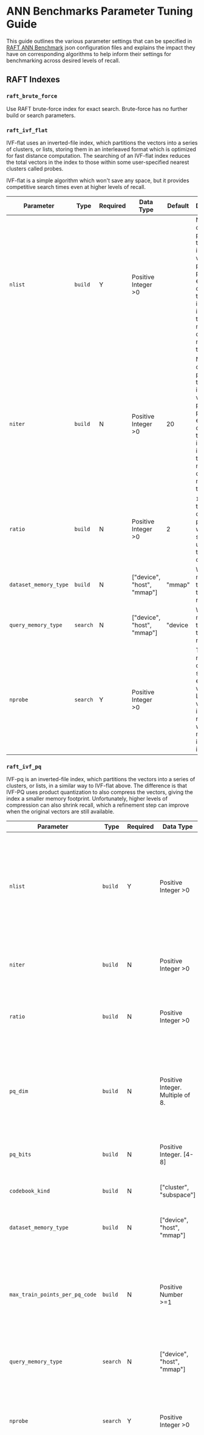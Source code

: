 # ANN Benchmarks Parameter Tuning Guide

This guide outlines the various parameter settings that can be specified in [RAFT ANN Benchmark](raft_ann_benchmarks.md) json configuration files and explains the impact they have on corresponding algorithms to help inform their settings for benchmarking across desired levels of recall.


## RAFT Indexes

### `raft_brute_force`

Use RAFT brute-force index for exact search. Brute-force has no further build or search parameters.

### `raft_ivf_flat`

IVF-flat uses an inverted-file index, which partitions the vectors into a series of clusters, or lists, storing them in an interleaved format which is optimized for fast distance computation. The searching of an IVF-flat index reduces the total vectors in the index to those within some user-specified nearest clusters called probes.

IVF-flat is a simple algorithm which won't save any space, but it provides competitive search times even at higher levels of recall.

| Parameter            | Type             | Required | Data Type                  | Default  | Description                                                                                                                                                                       |
|----------------------|------------------|----------|----------------------------|----------|-----------------------------------------------------------------------------------------------------------------------------------------------------------------------------------|
| `nlist`              | `build`    | Y        | Positive Integer >0        |          | Number of clusters to partition the vectors into. Larger values will put less points into each cluster but this will impact index build time as more clusters need to be trained. |
| `niter`              | `build`    | N        | Positive Integer >0        | 20       | Number of clusters to partition the vectors into. Larger values will put less points into each cluster but this will impact index build time as more clusters need to be trained. |
| `ratio`              | `build`    | N        | Positive Integer >0        | 2        | `1/ratio` is the number of training points which should be used to train the clusters.                                                                                            |
| `dataset_memory_type` | `build` | N | ["device", "host", "mmap"] | "mmap" | What memory type should the dataset reside?                                                                                                                                       |
| `query_memory_type`  | `search` | N | ["device", "host", "mmap"] | "device | What memory type should the queries reside? |
| `nprobe`             | `search`  | Y        | Positive Integer >0        |          | The closest number of clusters to search for each query vector. Larger values will improve recall but will search more points in the index.                                       |


### `raft_ivf_pq`

IVF-pq is an inverted-file index, which partitions the vectors into a series of clusters, or lists, in a similar way to IVF-flat above. The difference is that IVF-PQ uses product quantization to also compress the vectors, giving the index a smaller memory footprint. Unfortunately, higher levels of compression can also shrink recall, which a refinement step can improve when the original vectors are still available.

| Parameter              | Type           | Required | Data Type                        | Default | Description                                                                                                                                                                     |
|------------------------|----------------|---|----------------------------------|---------|---------------------------------------------------------------------------------------------------------------------------------------------------------------------------------|
| `nlist`                | `build`  | Y | Positive Integer >0              |         | Number of clusters to partition the vectors into. Larger values will put less points into each cluster but this will impact index build time as more clusters need to be trained. |
| `niter`                | `build`  | N | Positive Integer >0              | 20      | Number of k-means iterations to use when training the clusters.                                                                                                                 |
| `ratio`                | `build`  | N | Positive Integer >0              | 2       | `1/ratio` is the number of training points which should be used to train the clusters.                                                                                            |
| `pq_dim`               | `build`  | N | Positive Integer. Multiple of 8. | 0       | Dimensionality of the vector after product quantization. When 0, a heuristic is used to select this value. `pq_dim` * `pq_bits` must be a multiple of 8.                        |
| `pq_bits`              | `build`  | N | Positive Integer. [4-8]          | 8       | Bit length of the vector element after quantization.                                                                                                                            |
| `codebook_kind`        | `build`  | N | ["cluster", "subspace"]          | "subspace" | Type of codebook. See the [API docs](https://docs.rapids.ai/api/raft/nightly/cpp_api/neighbors_ivf_pq/#_CPPv412codebook_gen) for more detail                                 |
| `dataset_memory_type`  | `build` | N | ["device", "host", "mmap"]       | "host" | What memory type should the dataset reside?                                                                                                                                       |
| `max_train_points_per_pq_code`         | `build` | N | Positive Number >=1              | 256       | Max number of data points per PQ code used for PQ code book creation. Depending on input dataset size, the data points could be less than what user specifies.         |
| `query_memory_type`    | `search` | N | ["device", "host", "mmap"]       | "device | What memory type should the queries reside? |
| `nprobe`               | `search` | Y | Positive Integer >0              |         | The closest number of clusters to search for each query vector. Larger values will improve recall but will search more points in the index.                                     |
| `internalDistanceDtype` | `search` | N | [`float`, `half`]                | `half`  | The precision to use for the distance computations. Lower precision can increase performance at the cost of accuracy.                                                           |
| `smemLutDtype`         | `search` | N | [`float`, `half`, `fp8`]         | `half`  | The precision to use for the lookup table in shared memory. Lower precision can increase performance at the cost of accuracy.                                                   |
| `refine_ratio`         | `search` | N| Positive Number >=1              | 1       | `refine_ratio * k` nearest neighbors are queried from the index initially and an additional refinement step improves recall by selecting only the best `k` neighbors.           |


### `raft_cagra`
<a id='raft-cagra'></a>CAGRA uses a graph-based index, which creates an intermediate, approximate kNN graph using IVF-PQ and then further refining and optimizing to create a final kNN graph. This kNN graph is used by CAGRA as an index for search.

| Parameter                   | Type           | Required | Data Type                  | Default | Description                                                                                                                                                                       |
|-----------------------------|----------------|----------|----------------------------|---------|-----------------------------------------------------------------------------------------------------------------------------------------------------------------------------------|
| `graph_degree`              | `build`  | N        | Positive Integer >0        | 64 | Degree of the final kNN graph index. |
| `intermediate_graph_degree` | `build`  | N        | Positive Integer >0        | 128 | Degree of the intermediate kNN graph. |
| `graph_build_algo`          | `build`  | N | ["IVF_PQ", "NN_DESCENT"]   | "IVF_PQ" | Algorithm to use for search |
| `dataset_memory_type`       | `build`  | N | ["device", "host", "mmap"] | "mmap" | What memory type should the dataset reside while constructing the index?                                                                                                                                       |
| `query_memory_type`         | `search` | N | ["device", "host", "mmap"] | "device | What memory type should the queries reside? |
| `itopk`                     | `search_wdith`  | N        | Positive Integer >0        | 64 | Number of intermediate search results retained during the search. Higher values improve search accuracy at the cost of speed. |
| `search_width`              | `search`  | N        | Positive Integer >0        | 1 | Number of graph nodes to select as the starting point for the search in each iteration. |
| `max_iterations`            | `search`  | N        | Integer >=0                | 0 | Upper limit of search iterations. Auto select when 0. |
| `algo`                      | `search`  | N        | string                     | "auto" | Algorithm to use for search. Possible values: {"auto", "single_cta", "multi_cta", "multi_kernel"} |
| `graph_memory_type`         | `search`  | N        | string                     | "device" | Memory type to store gaph. Must be one of {"device", "host_pinned", "host_huge_page"}. |
| `internal_dataset_memory_type` | `search`  | N        | string                     | "device" | Memory type to store dataset in the index. Must be one of {"device", "host_pinned", "host_huge_page"}. |

The `graph_memory_type` or `internal_dataset_memory_type` options can be useful for large datasets that do not fit the device memory. Setting `internal_dataset_memory_type` other than `device` has negative impact on search speed. Using `host_huge_page` option is only supported on systems with Heterogeneous Memory Management or on platforms that natively support GPU access to system allocated memory, for example Grace Hopper.

To fine tune CAGRA index building we can customize IVF-PQ index builder options using the following settings. These take effect only if `graph_build_algo == "IVF_PQ"`. It is recommended to experiment using a separate IVF-PQ index to find the config that gives the largest QPS for large batch. Recall does not need to be very high, since CAGRA further optimizes the kNN neighbor graph. Some of the default values are derived from the dataset size which is assumed to be [n_vecs, dim].

| Parameter              | Type           | Required | Data Type                        | Default | Description                                                                                                                                                                     |
|------------------------|----------------|---|----------------------------------|---------|---------------------------------------------------------------------------------------------------------------------------------------------------------------------------------|
| `ivf_pq_build_nlist`                | `build`  | N | Positive Integer >0              | n_vecs / 2500        | Number of clusters to partition the vectors into. Larger values will put less points into each cluster but this will impact index build time as more clusters need to be trained. |
| `ivf_pq_build_niter`                | `build`  | N | Positive Integer >0              | 25      | Number of k-means iterations to use when training the clusters.                                                                                                                 |
| `ivf_pq_build_ratio`                | `build`  | N | Positive Integer >0              | 10      | `1/ratio` is the number of training points which should be used to train the clusters.                                                                                            |
| `ivf_pq_build_pq_dim`               | `build`  | N | Positive Integer. Multiple of 8. | dim/2 rounded up to 8     | Dimensionality of the vector after product quantization. When 0, a heuristic is used to select this value. `pq_dim` * `pq_bits` must be a multiple of 8.                        |
| `ivf_pq_build_pq_bits`              | `build`  | N | Positive Integer. [4-8]          | 8       | Bit length of the vector element after quantization.                                                                                                                            |
| `ivf_pq_build_codebook_kind`        | `build`  | N | ["cluster", "subspace"]          | "subspace" | Type of codebook. See the [API docs](https://docs.rapids.ai/api/raft/nightly/cpp_api/neighbors_ivf_pq/#_CPPv412codebook_gen) for more detail                                 |
| `ivf_pq_search_nprobe`               | `build` | N | Positive Integer >0              | min(2*dim, nlist)        | The closest number of clusters to search for each query vector.                                    |
| `ivf_pq_search_internalDistanceDtype` | `build` | N | [`float`, `half`]                | `fp8`  | The precision to use for the distance computations. Lower precision can increase performance at the cost of accuracy.                                                           |
| `ivf_pq_search_smemLutDtype`         | `build` | N | [`float`, `half`, `fp8`]         | `half`  | The precision to use for the lookup table in shared memory. Lower precision can increase performance at the cost of accuracy.                                                   |
| `ivf_pq_search_refine_ratio`         | `build` | N| Positive Number >=1              | 2       | `refine_ratio * k` nearest neighbors are queried from the index initially and an additional refinement step improves recall by selecting only the best `k` neighbors.           |

Alternatively, if `graph_build_algo == "NN_DESCENT"`, then we can customize the following parameters

| Parameter                   | Type           | Required | Data Type                  | Default | Description                                                                                                                                                                       |
|-----------------------------|----------------|----------|----------------------------|---------|-----------------------------------------------------------------------------------------------------------------------------------------------------------------------------------|
| `nn_descent_niter`          | `build`  | N        | Positive Integer>0         | 20 | Number of NN Descent iterations. |
| `nn_descent_intermediate_graph_degree`          | `build`  | N        | Positive Integer>0         | `intermediate_graph_degree` * 1.5 | Intermadiate graph degree during NN descent iterations |
| `nn_descent_max_iterations`          | `build`  | N        | Positive Integer>0         | 20 | Alias for `nn_descent_niter` |
| `nn_descent_termination_threshold`          | `build`  | N        | Positive float>0         | 0.0001 | Termination threshold for NN descent. |

### `raft_cagra_hnswlib`
This is a benchmark that enables interoperability between `CAGRA` built `HNSW` search. It uses the `CAGRA` built graph as the base layer of an `hnswlib` index to search queries only within the base layer (this is enabled with a simple patch to `hnswlib`).

`build` : Same as `build` of [CAGRA](#raft-cagra)

`search` : Same as `search` of [hnswlib](#hnswlib)

## FAISS Indexes

### `faiss_gpu_flat`

Use FAISS flat index on the GPU, which performs an exact search using brute-force and doesn't have any further build or search parameters. 

### `faiss_gpu_ivf_flat`

IVF-flat uses an inverted-file index, which partitions the vectors into a series of clusters, or lists, storing them in an interleaved format which is optimized for fast distance computation. The searching of an IVF-flat index reduces the total vectors in the index to those within some user-specified nearest clusters called probes.

IVF-flat is a simple algorithm which won't save any space, but it provides competitive search times even at higher levels of recall.

| Parameter | Type           | Required | Data Type           | Default | Description                                                                                                                                                                       |
|-----------|----------------|----------|---------------------|---------|-----------------------------------------------------------------------------------------------------------------------------------------------------------------------------------|
| `nlists`  | `build`  | Y        | Positive Integer >0 |         | Number of clusters to partition the vectors into. Larger values will put less points into each cluster but this will impact index build time as more clusters need to be trained. |
| `ratio`   | `build`  | N        | Positive Integer >0 | 2       | `1/ratio` is the number of training points which should be used to train the clusters.                                                                                            |
| `nprobe`  | `search` | Y        | Positive Integer >0 | | The closest number of clusters to search for each query vector. Larger values will improve recall but will search more points in the index.                                       |

### `faiss_gpu_ivf_pq`

IVF-pq is an inverted-file index, which partitions the vectors into a series of clusters, or lists, in a similar way to IVF-flat above. The difference is that IVF-PQ uses product quantization to also compress the vectors, giving the index a smaller memory footprint. Unfortunately, higher levels of compression can also shrink recall, which a refinement step can improve when the original vectors are still available.

| Parameter        | Type           | Required | Data Type                        | Default | Description                                                                                                                                                                       |
|------------------|----------------|----------|----------------------------------|---------|-----------------------------------------------------------------------------------------------------------------------------------------------------------------------------------|
| `nlist`          | `build`  | Y        | Positive Integer >0              |         | Number of clusters to partition the vectors into. Larger values will put less points into each cluster but this will impact index build time as more clusters need to be trained. |
| `ratio`          | `build`  | N        | Positive Integer >0              | 2       | `1/ratio` is the number of training points which should be used to train the clusters.                                                                                            |
| `M_ratio`        | `build`  | Y        | Positive Integer Power of 2 [8-64] |         | Ratio of numbeer of chunks or subquantizers for each vector. Computed by `dims` / `M_ratio`                                                                                         |
| `usePrecomputed` | `build`  | N        | Boolean. Default=`false`         | `false` | Use pre-computed lookup tables to speed up search at the cost of increased memory usage.                                                                                          |
| `useFloat16`     | `build`  | N        | Boolean. Default=`false`         | `false`  | Use half-precision floats for clustering step.                                                                                                                                    |
| `nprobe`         | `search` | Y        | Positive Integer >0              |         | The closest number of clusters to search for each query vector. Larger values will improve recall but will search more points in the index.                                       |
| `refine_ratio`   | `search` | N| Positive Number >=1          | 1       | `refine_ratio * k` nearest neighbors are queried from the index initially and an additional refinement step improves recall by selecting only the best `k` neighbors.             |

### `faiss_cpu_flat`

Use FAISS flat index on the CPU, which performs an exact search using brute-force and doesn't have any further build or search parameters.


| Parameter | Type           | Required | Data Type           | Default | Description                                                                                                                                                                       |
|-----------|----------------|----------|---------------------|---------|-----------------------------------------------------------------------------------------------------------------------------------------------------------------------------------|
| `numThreads`     | `search` | N        | Positive Integer >0                  | 1       | Number of threads to use for queries.                                                                                                                                                                                                                                                             |

### `faiss_cpu_ivf_flat`

Use FAISS IVF-Flat index on CPU

| Parameter | Type           | Required | Data Type           | Default | Description                                                                                                                                                                       |
|----------|----------------|----------|---------------------|---------|-----------------------------------------------------------------------------------------------------------------------------------------------------------------------------------|
| `nlist`  | `build`  | Y        | Positive Integer >0 |         | Number of clusters to partition the vectors into. Larger values will put less points into each cluster but this will impact index build time as more clusters need to be trained. |
| `ratio`  | `build`  | N        | Positive Integer >0 | 2       | `1/ratio` is the number of training points which should be used to train the clusters.                                                                                            |
| `nprobe` | `search` | Y        | Positive Integer >0 | | The closest number of clusters to search for each query vector. Larger values will improve recall but will search more points in the index.                                       |
| `numThreads`    | `search` | N        | Positive Integer >0                  | 1       | Number of threads to use for queries.                                                                                                                                                                                                                                                             |

### `faiss_cpu_ivf_pq`

Use FAISS IVF-PQ index on CPU

| Parameter        | Type           | Required | Data Type                          | Default | Description                                                                                                                                                                   |
|------------------|----------------|----------|------------------------------------|---------|-------------------------------------------------------------------------------------------------------------------------------------------------------------------------------|
| `nlist`          | `build`  | Y        | Positive Integer >0                |         | Number of clusters to partition the vectors into. Larger values will put less points into each cluster but this will impact index build time as more clusters need to be trained. |
| `ratio`          | `build`  | N        | Positive Integer >0                | 2       | `1/ratio` is the number of training points which should be used to train the clusters.                                                                                        |
| `M`              | `build`  | Y        | Positive Integer Power of 2 [8-64] |         | Number of chunks or subquantizers for each vector.                                                                                                                            |
| `usePrecomputed` | `build`  | N        | Boolean. Default=`false`           | `false` | Use pre-computed lookup tables to speed up search at the cost of increased memory usage.                                                                                      |
| `bitsPerCode`    | `build`  | N        | Positive Integer [4-8]             | 8       | Number of bits to use for each code.                                                                                                                                          |
| `nprobe`         | `search` | Y        | Positive Integer >0                |         | The closest number of clusters to search for each query vector. Larger values will improve recall but will search more points in the index.                                   |
| `refine_ratio`   | `search` | N| Positive Number >=1                | 1       | `refine_ratio * k` nearest neighbors are queried from the index initially and an additional refinement step improves recall by selecting only the best `k` neighbors.         |
| `numThreads`     | `search` | N        | Positive Integer >0                  | 1       | Number of threads to use for queries.                                                                                                                                                                                                                                                             |


## HNSW
<a id='hnswlib'></a>
### `hnswlib`

| Parameter        | Type      | Required | Data Type                            | Default | Description                                                                                                                                                                                                                                                                                       |
|------------------|-----------|----------|--------------------------------------|---------|---------------------------------------------------------------------------------------------------------------------------------------------------------------------------------------------------------------------------------------------------------------------------------------------------|
| `efConstruction` | `build`   | Y        | Positive Integer >0                  |         | Controls index time and accuracy. Bigger values increase the index quality. At some point, increasing this will no longer improve the quality.                                                                                                                                                    |
| `M`              | `build`   | Y        | Positive Integer often between 2-100 |         | Number of bi-directional links create for every new element during construction. Higher values work for higher intrinsic dimensionality and/or high recall, low values can work for datasets with low intrinsic dimensionality and/or low recalls. Also affects the algorithm's memory consumption. |
| `numThreads`     | `build`   | N        | Positive Integer >0                  | 1       | Number of threads to use to build the index.                                                                                                                                                                                                                                                      |
| `ef`             | `search`  | Y        | Positive Integer >0                  |         | Size of the dynamic list for the nearest neighbors used for search. Higher value leads to more accurate but slower search. Cannot be lower than `k`.                                                                                                                                              |
| `numThreads`     | `search` | N        | Positive Integer >0                  | 1       | Number of threads to use for queries.                                                                                                                                                                                                                                                             |

Please refer to [HNSW algorithm parameters guide](https://github.com/nmslib/hnswlib/blob/master/ALGO_PARAMS.md) from `hnswlib` to learn more about these arguments.